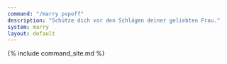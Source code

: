 ```yaml
---
command: "/marry pvpoff"
description: "Schütze dich vor den Schlägen deiner geliebten Frau."
system: marry
layout: default
---
```

{% include command_site.md %}
